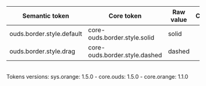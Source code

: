 | **Semantic token** | **Core token** | **Raw value** | **Comment** |
| --- | --- | --- | --- |
| ouds.border.style.default | core-ouds.border.style.solid | solid |  |
| ouds.border.style.drag | core-ouds.border.style.dashed | dashed |  |

<br>Tokens versions: sys.orange: 1.5.0 - core.ouds: 1.5.0 - core.orange: 1.1.0